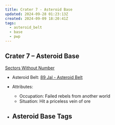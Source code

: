 ```yaml
---
title: Crater 7 - Asteroid Base
updated: 2024-09-28 01:23:13Z
created: 2024-09-09 18:20:41Z
tags:
  - asteroid_belt
  - base
  - pwp
---
```


## Crater 7 &ndash; Asteroid Base

[Sectors Without Number](https://sectorswithoutnumber.com/sector/bfDcBzTtgpeyLUfwzjio/asteroidBase/4gkQWtIieRR04wHMzVGX)

- Asteroid Belt: [89 Jal - Asteroid Belt](../../../Gaming/StarsWithoutNumber/PiratesWithoutPlunder/89%20Jal%20-%20Asteroid%20Belt.md)

- Attributes:
   -   Occupation: Failed rebels from another world
   -   Situation: Hit a priceless vein of ore

- Asteroid Base Tags
	-  

